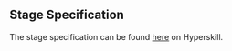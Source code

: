 ## Stage Specification

The stage specification can be found [here](https://hyperskill.org/projects/105/stages/571/implement) on Hyperskill.